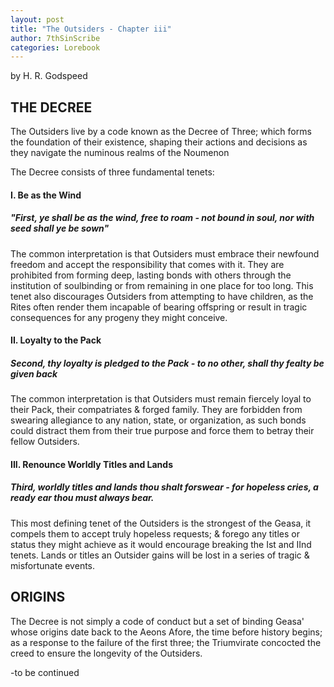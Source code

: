 ```yaml
---
layout: post
title: "The Outsiders - Chapter iii"
author: 7thSinScribe
categories: Lorebook
---
```

by H. R. Godspeed

## THE DECREE
The Outsiders live by a code known as the Decree of Three; which forms the foundation of their existence, shaping their actions and decisions as they navigate the numinous realms of the Noumenon

The Decree consists of three fundamental tenets: 

#### I. Be as the Wind
##### "First, ye shall be as the wind, free to roam - not bound in soul, nor with seed shall ye be sown"

The common interpretation is that Outsiders must embrace their newfound freedom and accept the responsibility that comes with it. They are prohibited from forming deep, lasting bonds with others through the institution of soulbinding or from remaining in one place for too long. This tenet also discourages Outsiders from attempting to have children, as the Rites often render them incapable of bearing offspring or result in tragic consequences for any progeny they might conceive. 

#### II. Loyalty to the Pack 
##### Second, thy loyalty is pledged to the Pack - to no other, shall thy fealty be given back 

The common interpretation is that Outsiders must remain fiercely loyal to their Pack, their compatriates & forged family. They are forbidden from swearing allegiance to any nation, state, or organization, as such bonds could distract them from their true purpose and force them to betray their fellow Outsiders.

#### III. Renounce Worldly Titles and Lands 
##### Third, worldly titles and lands thou shalt forswear - for hopeless cries, a ready ear thou must always bear. 

This most defining tenet of the Outsiders is the strongest of the Geasa, it compels them to accept truly hopeless requests; & forego any titles or status they might achieve as it would encourage breaking the Ist and IInd tenets. Lands or titles an Outsider gains will be lost in a series of tragic & misfortunate events. 


## ORIGINS

The Decree is not simply a code of conduct but a set of binding Geasa' whose origins date back to the Aeons Afore, the time before history begins; as a response to the failure of the first three; the Triumvirate concocted the creed to ensure the longevity of the Outsiders. 

-to be continued